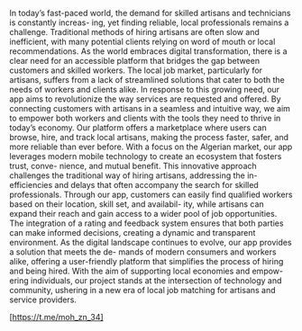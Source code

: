 In today’s fast-paced world, the demand for skilled artisans and technicians is constantly increas-
ing, yet finding reliable, local professionals remains a challenge. Traditional methods of hiring
artisans are often slow and inefficient, with many potential clients relying on word of mouth or
local recommendations. As the world embraces digital transformation, there is a clear need for
an accessible platform that bridges the gap between customers and skilled workers. The local
job market, particularly for artisans, suffers from a lack of streamlined solutions that cater to
both the needs of workers and clients alike.
In response to this growing need, our app aims to revolutionize the way services are requested
and offered. By connecting customers with artisans in a seamless and intuitive way, we aim to
empower both workers and clients with the tools they need to thrive in today’s economy. Our
platform offers a marketplace where users can browse, hire, and track local artisans, making the
process faster, safer, and more reliable than ever before. With a focus on the Algerian market,
our app leverages modern mobile technology to create an ecosystem that fosters trust, conve-
nience, and mutual benefit.
This innovative approach challenges the traditional way of hiring artisans, addressing the in-
efficiencies and delays that often accompany the search for skilled professionals. Through our
app, customers can easily find qualified workers based on their location, skill set, and availabil-
ity, while artisans can expand their reach and gain access to a wider pool of job opportunities.
The integration of a rating and feedback system ensures that both parties can make informed
decisions, creating a dynamic and transparent environment.
As the digital landscape continues to evolve, our app provides a solution that meets the de-
mands of modern consumers and workers alike, offering a user-friendly platform that simplifies
the process of hiring and being hired. With the aim of supporting local economies and empow-
ering individuals, our project stands at the intersection of technology and community, ushering
in a new era of local job matching for artisans and service providers.



[https://t.me/moh_zn_34]
